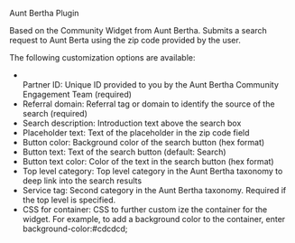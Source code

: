Aunt Bertha Plugin

Based on the Community Widget from Aunt Bertha. Submits a search request to Aunt Berta using the zip code provided by the user.

The following customization options are available:
<ul>
<li></li>Partner ID: Unique ID provided to you by the Aunt Bertha Community Engagement Team (required)</li>
<li>Referral domain: Referral tag or domain to identify the source of the search (required)</li>
<li>Search description: Introduction text above the search box</li>
<li>Placeholder text: Text of the placeholder in the zip code field</li>
<li>Button color: Background color of the search button (hex format)</li>
<li>Button text: Text of the search button (default: Search)</li>
<li>Button text color: Color of the text in the search button (hex format)</li>
<li>Top level category: Top level category in the Aunt Bertha taxonomy to deep link into the search results</li>
<li>Service tag: Second category in the Aunt Bertha taxonomy. Required if the top level is specified.</li>
<li>CSS for container: CSS to further custom ize the container for the widget. For example, to add a background color to the container, enter background-color:#cdcdcd; 
</ul>
